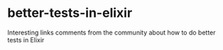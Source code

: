 # better-tests-in-elixir
Interesting links comments from the community about how to do better tests in Elixir
